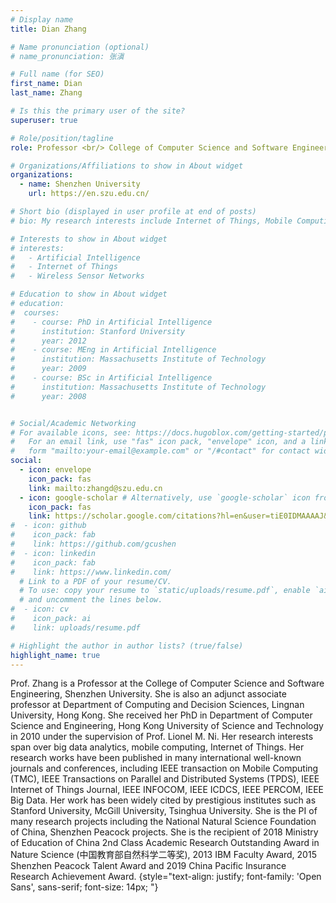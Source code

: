 ```yaml
---
# Display name
title: Dian Zhang

# Name pronunciation (optional)
# name_pronunciation: 张滇

# Full name (for SEO)
first_name: Dian
last_name: Zhang

# Is this the primary user of the site?
superuser: true

# Role/position/tagline
role: Professor <br/> College of Computer Science and Software Engineering

# Organizations/Affiliations to show in About widget
organizations:
  - name: Shenzhen University
    url: https://en.szu.edu.cn/

# Short bio (displayed in user profile at end of posts)
# bio: My research interests include Internet of Things, Mobile Computing and Wireless Sensor Networks.

# Interests to show in About widget
# interests:
#   - Artificial Intelligence
#   - Internet of Things
#   - Wireless Sensor Networks

# Education to show in About widget
# education:
#  courses:
#    - course: PhD in Artificial Intelligence
#      institution: Stanford University
#      year: 2012
#    - course: MEng in Artificial Intelligence
#      institution: Massachusetts Institute of Technology
#      year: 2009
#    - course: BSc in Artificial Intelligence
#      institution: Massachusetts Institute of Technology
#      year: 2008


# Social/Academic Networking
# For available icons, see: https://docs.hugoblox.com/getting-started/page-builder/#icons
#   For an email link, use "fas" icon pack, "envelope" icon, and a link in the
#   form "mailto:your-email@example.com" or "/#contact" for contact widget.
social:
  - icon: envelope
    icon_pack: fas
    link: mailto:zhangd@szu.edu.cn
  - icon: google-scholar # Alternatively, use `google-scholar` icon from `ai` icon pack  graduation-cap
    icon_pack: fas
    link: https://scholar.google.com/citations?hl=en&user=tiE0IDMAAAAJ&view_op=list_works&sortby=pubdate
#  - icon: github
#    icon_pack: fab
#    link: https://github.com/gcushen
#  - icon: linkedin
#    icon_pack: fab
#    link: https://www.linkedin.com/
  # Link to a PDF of your resume/CV.
  # To use: copy your resume to `static/uploads/resume.pdf`, enable `ai` icons in `params.yaml`,
  # and uncomment the lines below.
#  - icon: cv
#    icon_pack: ai
#    link: uploads/resume.pdf

# Highlight the author in author lists? (true/false)
highlight_name: true
---
```


Prof. Zhang is a Professor at the College of Computer Science and Software Engineering, Shenzhen University. She is also an adjunct associate professor at Department of Computing and Decision Sciences, Lingnan University, Hong Kong. She received her PhD in Department of Computer Science and Engineering, Hong Kong University of Science and Technology in 2010 under the supervision of Prof. Lionel M. Ni. Her research interests span over big data analytics, mobile computing, Internet of Things. Her research works have been published in many international well-known journals and conferences, including IEEE transaction on Mobile Computing (TMC), IEEE Transactions on Parallel and Distributed Systems (TPDS), IEEE Internet of Things Journal, IEEE INFOCOM, IEEE ICDCS, IEEE PERCOM, IEEE Big Data. Her work has been widely cited by prestigious institutes such as Stanford University, McGill University, Tsinghua University. She is the PI of many research projects including the National Natural Science Foundation of China, Shenzhen Peacock projects. She is the recipient of 2018 Ministry of Education of China 2nd Class Academic Research Outstanding Award in Nature Science (中国教育部自然科学二等奖), 2013 IBM Faculty Award, 2015 Shenzhen Peacock Talent Award and 2019 China Pacific Insurance Research Achievement Award.
{style="text-align: justify; font-family: 'Open Sans', sans-serif; font-size: 14px; "}
